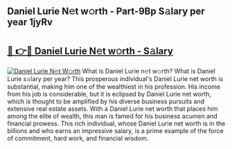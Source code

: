 ## Daniel Lurie N𝚎t w𝚘rth - Part-9Bp S𝚊lary per year 1jyRv

# <h2><a href="http://gc0ol3.nevu.top/?p=Daniel+Lurie">🔗 👉🔴 Daniel Lurie N𝚎t w𝚘rth - S𝚊lary</a></h2>

[![Daniel Lurie N𝚎t W𝚘rth](https://i.imgur.com/Oavwk0R.jpeg)](http://gc0ol3.nevu.top/?p=Daniel+Lurie)
What is Daniel Lurie n𝚎t w𝚘rth? What is Daniel Lurie s𝚊lary per year?
This prosperous individual's Daniel Lurie net worth is substantial, making him one of the wealthiest in his profession. His income from his job is considerable, but it is eclipsed by Daniel Lurie net worth, which is thought to be amplified by his diverse business pursuits and extensive real estate assets. With a Daniel Lurie net worth that places him among the elite of wealth, this man is famed for his business acumen and financial prowess. This rich individual, whose Daniel Lurie net worth is in the billions and who earns an impressive salary, is a prime example of the force of commitment, hard work, and financial wisdom.
